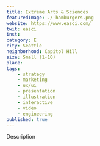 ```yaml
---
title: Extreme Arts & Sciences
featuredImage: ./-hamburgers.png
website: https://www.easci.com/
twit: easci
inst: 
category: E
city: Seattle
neighborhood: Capitol Hill
size: Small (1-10)
place: 
tags:
    - strategy
    - marketing
    - ux/ui
    - presentation
    - illustration
    - interactive
    - video
    - engineering
published: true
---
```


Description
